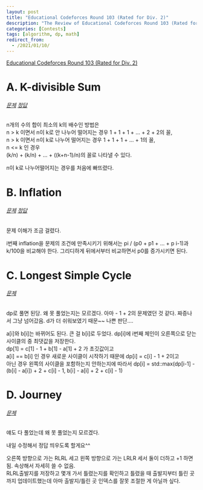 ```yaml
---
layout: post
title: "Educational Codeforces Round 103 (Rated for Div. 2)"
description: "The Review of Educational Codeforces Round 103 (Rated for Div. 2)"
categories: [Contests]
tags: [algorithm, dp, math]
redirect_from:
  - /2021/01/10/
---
```

[Educational Codeforces Round 103 (Rated for Div. 2)](https://codeforces.com/contest/1476)

# A. K-divisible Sum
###### [문제](https://codeforces.com/contest/1476/problem/A) [정답](https://codeforces.com/contest/1476/submission/105857581)

n개의 수의 합이 최소의 k의 배수인 방법은   
n > k 이면서 n이 k로 안 나누어 떨어지는 경우
1 + 1 + 1 + ... + 2 + 2의 꼴,  
n > k 이면서 n이 k로 나누어 떨어지는 경우
1 + 1 + 1 + ... + 1의 꼴,  
n <= k 인 경우  
(k/n) + (k/n) + ... + ((k+n-1)/n)의 꼴로 나타낼 수 있다.  

n이 k로 나누어떨어지는 경우를 처음에 빠뜨렸다. 

# B. Inflation
###### [문제](https://codeforces.com/contest/1476/problem/B) [정답](https://codeforces.com/contest/1476/submission/105874967)

문제 이해가 조금 걸렸다. 

i번째 inflation을 문제의 조건에 만족시키기 위해서는  pi / (p0 + p1 + ... + p i-1)과 k/100을 비교해야 한다. 
그리디하게 뒤에서부터 비교하면서 p0를 증가시키면 된다. 

# C. Longest Simple Cycle
###### [문제](https://codeforces.com/contest/1476/problem/C) 

dp로 풀면 된당. 왜 못 풀었는지는 모르겠다. 아마 - 1 + 2의 문제였던 것 같다. 짜증나서 그냥 넘어갔음. d가 더 쉬워보였기 때문~~ 나쁜 판단....

a[i]와 b[i]는 바뀌어도 된다. 큰 걸 b[i]로 두었다. 
dp[i]에 i번째 체인이 오른쪽으로 닫는 사이클의 중 최댓값을 저장한다.  
dp[1] = c[1] - 1 + b[1] - a[1] + 2 가 초깃값이고  
a[i] == b[i] 인 경우 새로운 사이클이 시작하기 때문에 dp[i] = c[i] - 1 + 2이고  
아닌 경우 왼쪽의 사이클을 포함하는지 안하는지에 따라서 dp[i] = std::max(dp[i-1] - (b[i] - a[i]) + 2 + c[i] - 1, b[i] - a[i] + 2 + c[i] - 1) 

# D. Journey
###### [문제](https://codeforces.com/contest/1476/problem/D)

얘도 다 풀었는데 왜 못 풀었는지 모르겠다.  

내일 수정해서 정답 띄우도록 할게요^^ 

오른쪽 방향으로 가는 RLRL 세고 왼쪽 방향으로 가는 LRLR 세서 둘이 더하고 +1 하면 됨. 속상해서 자세히 쓸 수 없음.  
RLRL출발지를 저장하고 몇개 가서 틀렸는지를 확인하고 틀렸을 때 출발지부터 틀린 곳까지 업데이트했는데 아마 출발지/틀린 곳 인덱스를 잘못 조절한 게 아닐까 싶다.